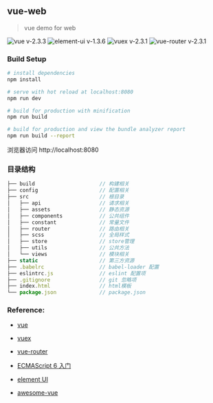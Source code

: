 ## vue-web

> vue demo for web

![vue v-2.3.3](https://img.shields.io/badge/vue-v2.3.3-green.svg)
![element-ui v-1.3.6](https://img.shields.io/badge/element_ui-v1.3.6-blue.svg)
![vuex v-2.3.1](https://img.shields.io/badge/vuex-v2.3.1-green.svg)
![vue-router v-2.3.1](https://img.shields.io/badge/vue_router-v2.3.1-green.svg)

### Build Setup

``` bash
# install dependencies
npm install

# serve with hot reload at localhost:8080
npm run dev

# build for production with minification
npm run build

# build for production and view the bundle analyzer report
npm run build --report
```

浏览器访问 http://localhost:8080

### 目录结构

``` js
├── build                     // 构建相关
├── config                    // 配置相关
├── src                       // 根目录
│   ├── api                   // 请求相关
│   ├── assets                // 静态资源
│   ├── components            // 公共组件
│   ├── constant              // 常量文件
│   ├── router                // 路由相关
│   ├── scss                  // 全局样式
│   ├── store                 // store管理
│   ├── utils                 // 公共方法
│   └── views                 // 模块相关
├── static                    // 第三方资源
├── .babelrc                  // babel-loader 配置
├── eslintrc.js               // eslint 配置项
├── .gitignore                // git 忽略项
├── index.html                // html模板
└── package.json              // package.json
```

### Reference:

  * [vue](http://vuejs.org/)

  * [vuex](https://vuex.vuejs.org/)

  * [vue-router](http://router.vuejs.org/)

  * [ECMAScript 6 入门](http://es6.ruanyifeng.com/)

  * [element UI](http://element.eleme.io/)

  * [awesome-vue](https://github.com/vuejs/awesome-vue)